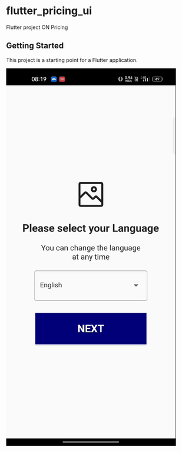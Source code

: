 # flutter_pricing_ui

Flutter project ON Pricing

## Getting Started

This project is a starting point for a Flutter application.


![](https://github.com/d4kash/Flutter-Phone-Auth/blob/main/phone_auth_apk_gif.gif)
